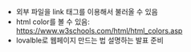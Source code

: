* 외부 파일을 link 태그를 이용해서 불러올 수 있음
* html color를 볼 수 있음:  https://www.w3schools.com/html/html_colors.asp
* lovalble로 웹페이지 만드는 법 설명하는 발표 준비
